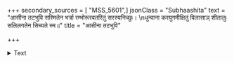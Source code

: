 +++
secondary_sources = [ "MSS_5601",]
jsonClass = "Subhaashita"
text = "आसीना तटभुवि सस्मितेन भर्त्रा रम्भोरूरवतरितुं सरस्यनिच्छुः।  \nधुन्वाना करयुगमीक्षितुं विलासाञ् शीतालुः सलिलगतेन सिच्यते स्म॥"
title = "आसीना तटभुवि"

+++

<details><summary>Text</summary>

आसीना तटभुवि सस्मितेन भर्त्रा रम्भोरूरवतरितुं सरस्यनिच्छुः।  
धुन्वाना करयुगमीक्षितुं विलासाञ् शीतालुः सलिलगतेन सिच्यते स्म॥
</details>
